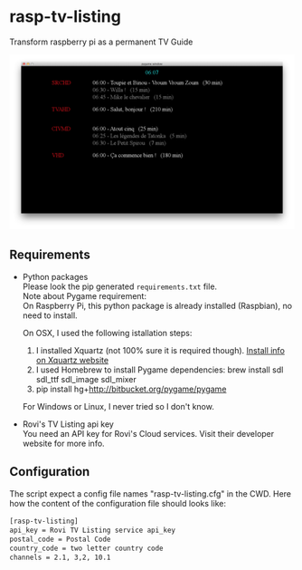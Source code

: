 rasp-tv-listing
===============

Transform raspberry pi as a permanent TV Guide

![OSX screenshot](./rasp-tv-listing.png?raw=true)

Requirements
------------
- Python packages  
    Please look the pip generated `requirements.txt` file.  
    Note about Pygame requirement:   
    On Raspberry Pi, this python package is already installed (Raspbian), no need to install.  

    On OSX, I used the following istallation steps:
    1. I installed Xquartz (not 100% sure it is required though). [Install info on Xquartz website](http://xquartz.macosforge.org/landing/ "Xquartz")
    2. I used Homebrew to install Pygame dependencies: brew install sdl sdl_ttf sdl_image sdl_mixer
    3. pip install hg+http://bitbucket.org/pygame/pygame  

    For Windows or Linux, I never tried so I don't know.
- Rovi's TV Listing api key  
    You need an API key for Rovi's Cloud services. Visit their developer website for more info.

Configuration
-----------

The script expect a config file names "rasp-tv-listing.cfg" in the CWD. Here how the content of the configuration file should looks like:

~~~
[rasp-tv-listing]  
api_key = Rovi TV Listing service api_key  
postal_code = Postal Code  
country_code = two letter country code  
channels = 2.1, 3,2, 10.1  
~~~
